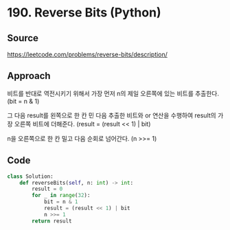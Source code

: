# 190. Reverse Bits (Python)

## Source

https://leetcode.com/problems/reverse-bits/description/

## Approach

비트를 반대로 역전시키기 위해서 가장 먼저 n의 제일 오른쪽에 있는 비트를 추출한다. (bit = n & 1)

그 다음 result를 왼쪽으로 한 칸 민 다음 추출한 비트와 or 연산을 수행하여 result의 가장 오른쪽 비트에 더해준다. (result = (result << 1) | bit)

n을 오른쪽으로 한 칸 밀고 다음 순회로 넘어간다. (n >>= 1)

## Code

```python
class Solution:
    def reverseBits(self, n: int) -> int:
        result = 0
        for _ in range(32):
            bit = n & 1
            result = (result << 1) | bit
            n >>= 1
        return result
```
